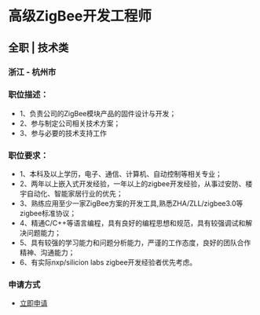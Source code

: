 
# 高级ZigBee开发工程师
## 全职  |  技术类
### 浙江 - 杭州市

### 职位描述：
- 1、负责公司的ZigBee模块产品的固件设计与开发；
- 2、参与制定公司相关技术方案；
- 3、参与必要的技术支持工作

### 职位要求：
- 1、本科及以上学历，电子、通信、计算机、自动控制等相关专业；
- 2、两年以上嵌入式开发经验，一年以上的zigbee开发经验，从事过安防、楼宇自动化、智能家居行业的优先；
- 3、熟练应用至少一家ZigBee方案的开发工具,熟悉ZHA/ZLL/zigbee3.0等zigbee标准协议；
- 4、精通C/C++等语言编程，具有良好的编程思想和规范，具有较强调试和解决问题能力；
- 5、具有较强的学习能力和问题分析能力，严谨的工作态度，良好的团队合作精神、沟通能力；
- 6、有实际nxp/silicion labs zigbee开发经验者优先考虑。
### 申请方式
- <a href="mailto:hr@tuya.com?subject=求职简历-高级ZigBee开发工程师-来自GitHub">立即申请</a>